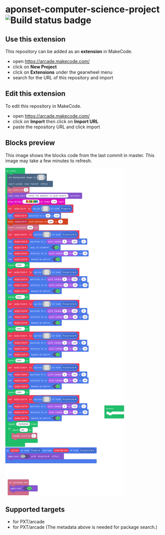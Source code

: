# aponset-computer-science-project ![Build status badge](https://github.com/ap732/aponset-computer-science-project/workflows/MakeCode/badge.svg)



## Use this extension

This repository can be added as an **extension** in MakeCode.

* open https://arcade.makecode.com/
* click on **New Project**
* click on **Extensions** under the gearwheel menu
* search for the URL of this repository and import

## Edit this extension

To edit this repository in MakeCode.

* open https://arcade.makecode.com/
* click on **Import** then click on **Import URL**
* paste the repository URL and click import

## Blocks preview

This image shows the blocks code from the last commit in master.
This image may take a few minutes to refresh.

![A rendered view of the blocks](https://github.com/ap732/aponset-computer-science-project/raw/master/.makecode/blocks.png)

## Supported targets

* for PXT/arcade
* for PXT/arcade
(The metadata above is needed for package search.)

